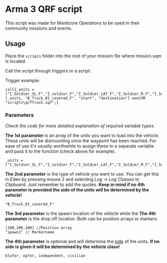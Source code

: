 # Arma 3 QRF script
This script was made for Manticore Operations to be used in their community missions and events.

## Usage
Place the `scripts` folder into the root of your mission file where mission.sqm is located.  

Call the script through triggers or a script.

Trigger example:
```
call{_units = ["I_Soldier_SL_F","I_soldier_F","I_Soldier_LAT_F","I_Soldier_M_F","I_Soldier_TL_F","I_Soldier_AR_F","I_Soldier_A_F","I_medic_F"];
[_units, "B_Truck_01_covered_F", "start", "destination"] execVM "scripts\qrfTruck.sqf";}
```

### Parameters
_Check the code for more detailed explanation of required variable types._

__The 1st parameter__ is an array of the units you want to load into the vehicle. These units will be dismounting once the waypoint has been reached.
For ease of use it's usually worthwhile to assign these to a separate variable and pass it to the function (check above for example).
```
_units = ["I_Soldier_SL_F","I_soldier_F","I_Soldier_LAT_F","I_Soldier_M_F","I_Soldier_TL_F"];
```

__The 2nd parameter__ is the type of vehicle you want to use. You can get this in Eden by pressing mouse 2 and selecting _Log -> Log Classes to Clipboard._
Just remember to add the quotes. __Keep in mind if no 4th parameter is provided the side of the units will be determined by the vehicle!__
```
"B_Truck_01_covered_F"
```

__The 3rd parameter__ is the spawn location of the vehicle while the __The 4th parameter__ is the drop off location. Both can be position arrays or markers.
```
[100,200,100] //Position array
"spawn1" // Markername
```

__The 4th parameter__ is optional and will determine the [side](https://community.bistudio.com/wiki/Side) of the units. __If no side is given it will be determined by the vehicle class!__
```
blufor, opfor, independent, civilian
```
